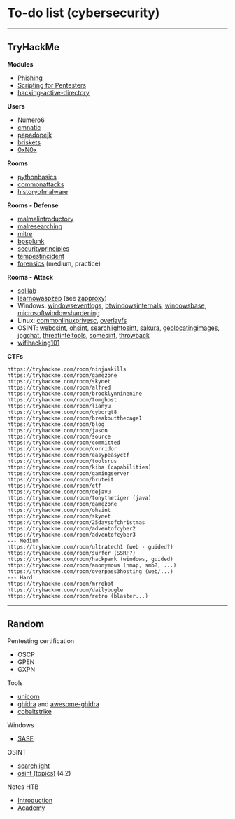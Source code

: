 # To-do list (cybersecurity)

<hr class="sep-both">

## TryHackMe

<div class="row row-cols-md-2"><div>

**Modules**

* [Phishing](https://tryhackme.com/module/phishing)
* [Scripting for Pentesters](https://tryhackme.com/module/scripting-for-pentesters)
* [hacking-active-directory](https://tryhackme.com/module/hacking-active-directory)

**Users**

* [Numero6](https://tryhackme.com/p/Numero6)
* [cmnatic](https://tryhackme.com/p/cmnatic)
* [papadopejk](https://tryhackme.com/p/papadopejk)
* [briskets](https://tryhackme.com/p/briskets)
* [0xN0x](https://github.com/0xN0x)

**Rooms**

* [pythonbasics](https://tryhackme.com/room/pythonbasics)
* [commonattacks](https://tryhackme.com/room/commonattacks)
* [historyofmalware](https://tryhackme.com/room/historyofmalware)

**Rooms - Defense**

* [malmalintroductory](https://tryhackme.com/room/malmalintroductory)
* [malresearching](https://tryhackme.com/room/malresearching)
* [mitre](https://tryhackme.com/room/mitre)
* [bpsplunk](https://tryhackme.com/room/bpsplunk)
* [securityprinciples](https://tryhackme.com/room/securityprinciples)
* [tempestincident](https://tryhackme.com/room/tempestincident)
* [forensics](https://tryhackme.com/room/forensics) (medium, practice)

**Rooms - Attack**

* [sqlilab](https://tryhackme.com/room/sqlilab)
* [learnowaspzap](https://tryhackme.com/room/learnowaspzap) (see [zapproxy](https://www.zaproxy.org/))
* Windows: [windowseventlogs](https://tryhackme.com/room/windowseventlogs), [btwindowsinternals](https://tryhackme.com/room/btwindowsinternals), [windowsbase](https://tryhackme.com/room/windowsbase), [microsoftwindowshardening](https://tryhackme.com/room/microsoftwindowshardening)
* Linux: [commonlinuxprivesc](https://tryhackme.com/room/commonlinuxprivesc), [overlayfs](https://tryhackme.com/room/overlayfs)
* OSINT: [webosint](https://tryhackme.com/room/webosint), [ohsint](https://tryhackme.com/room/ohsint), [searchlightosint](https://tryhackme.com/room/searchlightosint), [sakura](https://tryhackme.com/room/sakura), [geolocatingimages](https://tryhackme.com/room/geolocatingimages), [jpgchat](https://tryhackme.com/room/jpgchat), [threatinteltools](https://tryhackme.com/room/threatinteltools), [somesint](https://tryhackme.com/room/somesint), [throwback](https://tryhackme.com/room/throwback)
* [wifihacking101](https://tryhackme.com/room/wifihacking101)
</div><div>

**CTFs**

```
https://tryhackme.com/room/ninjaskills
https://tryhackme.com/room/gamezone
https://tryhackme.com/room/skynet
https://tryhackme.com/room/alfred
https://tryhackme.com/room/brooklynninenine
https://tryhackme.com/room/tomghost
https://tryhackme.com/room/lianyu
https://tryhackme.com/room/cyborgt8
https://tryhackme.com/room/breakoutthecage1
https://tryhackme.com/room/blog
https://tryhackme.com/room/jason
https://tryhackme.com/room/source
https://tryhackme.com/room/committed
https://tryhackme.com/room/corridor
https://tryhackme.com/room/easypeasyctf
https://tryhackme.com/room/toolsrus
https://tryhackme.com/room/kiba (capabilities)
https://tryhackme.com/room/gamingserver
https://tryhackme.com/room/bruteit
https://tryhackme.com/room/ctf
https://tryhackme.com/room/dejavu
https://tryhackme.com/room/tonythetiger (java)
https://tryhackme.com/room/gamezone
https://tryhackme.com/room/ohsint
https://tryhackme.com/room/skynet
https://tryhackme.com/room/25daysofchristmas
https://tryhackme.com/room/adventofcyber2
https://tryhackme.com/room/adventofcyber3
--- Medium
https://tryhackme.com/room/ultratech1 (web - guided?)
https://tryhackme.com/room/surfer (SSRF?)
https://tryhackme.com/room/hackpark (windows, guided)
https://tryhackme.com/room/anonymous (nmap, smb?, ...)
https://tryhackme.com/room/overpass3hosting (web/...) 
--- Hard
https://tryhackme.com/room/mrrobot
https://tryhackme.com/room/dailybugle
https://tryhackme.com/room/retro (blaster...)
```

</div></div>

<hr class="sep-both">

## Random

<div class="row row-cols-md-2"><div>

Pentesting certification

* OSCP
* GPEN
* GXPN

Tools

* [unicorn](https://github.com/trustedsec/unicorn)
* [ghidra](https://github.com/NationalSecurityAgency/ghidra) and [awesome-ghidra](https://github.com/AllsafeCyberSecurity/awesome-ghidra)
* [cobaltstrike](https://www.cobaltstrike.com/)

Windows

* [SASE](https://www.microsoft.com/en-us/security/business/security-101/what-is-sase)
</div><div>

OSINT

* [searchlight](https://lightorithm.gitbook.io/searchlight/)
* [osint (topics)](https://github.com/topics/osint) (4.2)

Notes HTB

* [Introduction](https://help.hackthebox.com/en/articles/5185158-introduction-to-hack-the-box)
* [Academy](https://academy.hackthebox.com/module/77/section/721)
</div></div>